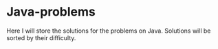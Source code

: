 # Java-problems
Here I will store the solutions for the problems on Java. Solutions will be sorted by their difficulty.
